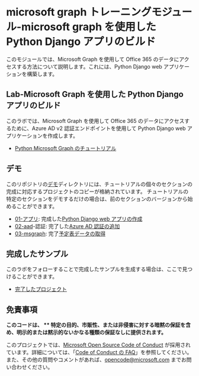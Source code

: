 # <a name="microsoft-graph-training-module---build-python-django-apps-with-microsoft-graph"></a>microsoft graph トレーニングモジュール-microsoft graph を使用した Python Django アプリのビルド

このモジュールでは、Microsoft Graph を使用して Office 365 のデータにアクセスする方法について説明します。これには、Python Django web アプリケーションを構築します。

## <a name="lab---build-python-django-apps-with-microsoft-graph"></a>Lab-Microsoft Graph を使用した Python Django アプリのビルド

このラボでは、Microsoft Graph を使用して Office 365 のデータにアクセスするために、Azure AD v2 認証エンドポイントを使用して Python Django web アプリケーションを作成します。

- [Python Microsoft Graph のチュートリアル](https://docs.microsoft.com/graph/training/python-tutorial)

## <a name="demos"></a>デモ

このリポジトリの[デモ](./Demos)ディレクトリには、チュートリアルの個々のセクションの完成に対応するプロジェクトのコピーが格納されています。 チュートリアルの特定のセクションをデモするだけの場合は、前のセクションのバージョンから始めることができます。

- [01-アプリ](Demos/01-create-app): 完成した[Python Django web アプリの作成](https://docs.microsoft.com/graph/training/python-tutorial?tutorial-step=1)
- [02-aad](Demos/02-add-aad-auth)-認証: 完了した[Azure AD 認証の追加](https://docs.microsoft.com/graph/training/python-tutorial?tutorial-step=3)
- [03-msgraph](Demos/03-add-msgraph): 完了[予定表データの取得](https://docs.microsoft.com/graph/training/python-tutorial?tutorial-step=4)

## <a name="completed-sample"></a>完成したサンプル

このラボをフォローすることで完成したサンプルを生成する場合は、ここで見つけることができます。

- [完了したプロジェクト](Demos/03-add-msgraph)

## <a name="disclaimer"></a>免責事項

**このコードは、 ** 特定の目的、市販性、または非侵害に対する暗黙の保証を含め、明示的または黙示的ないかなる種類の保証なしに提供されます。**

このプロジェクトでは、[Microsoft Open Source Code of Conduct](https://opensource.microsoft.com/codeofconduct/) が採用されています。詳細については、「[Code of Conduct の FAQ](https://opensource.microsoft.com/codeofconduct/faq/)」を参照してください。また、その他の質問やコメントがあれば、[opencode@microsoft.com](mailto:opencode@microsoft.com) までお問い合わせください。